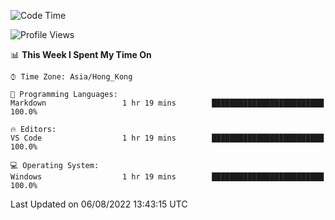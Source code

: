 <!--START_SECTION:waka-->
![Code Time](http://img.shields.io/badge/Code%20Time-23%20hrs%203%20mins-blue)

![Profile Views](http://img.shields.io/badge/Profile%20Views-0-blue)

📊 **This Week I Spent My Time On** 

```text
⌚︎ Time Zone: Asia/Hong_Kong

💬 Programming Languages: 
Markdown                 1 hr 19 mins        █████████████████████████   100.0%

🔥 Editors: 
VS Code                  1 hr 19 mins        █████████████████████████   100.0%

💻 Operating System: 
Windows                  1 hr 19 mins        █████████████████████████   100.0%

```


 Last Updated on 06/08/2022 13:43:15 UTC
<!--END_SECTION:waka-->
